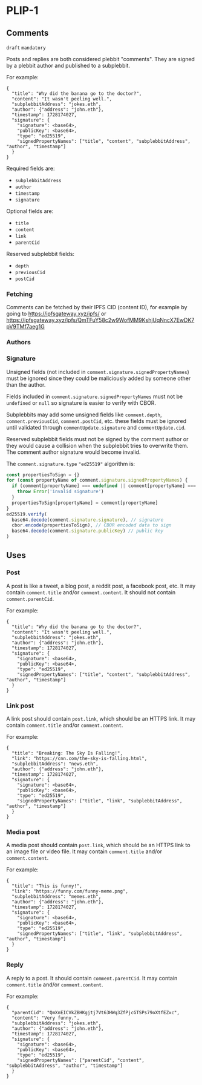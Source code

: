 PLIP-1
======

Comments
--------

`draft` `mandatory`

Posts and replies are both considered plebbit "comments". They are signed by a plebbit author and published to a subplebbit.

For example:

```jsonc
{
  "title": "Why did the banana go to the doctor?",
  "content": "It wasn't peeling well.",
  "subplebbitAddress": "jokes.eth",
  "author": {"address": "john.eth"},
  "timestamp": 1728174027,
  "signature": {
    "signature": <base64>,
    "publicKey": <base64>,
    "type": "ed25519",
    "signedPropertyNames": ["title", "content", "subplebbitAddress", "author", "timestamp"]
  }
}
```

Required fields are:

- `subplebbitAddress`
- `author`
- `timestamp`
- `signature`

Optional fields are:

- `title`
- `content`
- `link`
- `parentCid`

Reserved subplebbit fields:

- `depth`
- `previousCid`
- `postCid`

### Fetching

Comments can be fetched by their IPFS CID (content ID), for example by going to https://ipfsgateway.xyz/ipfs/<cid> or https://ipfsgateway.xyz/ipfs/QmTFuY58c2w9WofMM9KshjUqNncX7EwDK7pV9TMf7aeg1G

### Authors

### Signature

Unsigned fields (not included in `comment.signature.signedPropertyNames`) must be ignored since they could be maliciously added by someone other than the author.

Fields included in `comment.signature.signedPropertyNames` must not be `undefined` or `null` so signature is easier to verify with CBOR.

Subplebbits may add some unsigned fields like `comment.depth`, `comment.previousCid`, `comment.postCid`, etc. these fields must be ignored until validated through `commentUpdate.signature` and `commentUpdate.cid`.

Reserved subplebbit fields must not be signed by the comment author or they would cause a collision when the subplebbit tries to overwrite them. The comment author signature would become invalid.

The `comment.signature.type` `"ed25519"` algorithm is:

```js
const propertiesToSign = {}
for (const propertyName of comment.signature.signedPropertyNames) {
  if (comment[propertyName] === undefined || comment[propertyName] === null) {
    throw Error('invalid signature')
  }
  propertiesToSign[propertyName] = comment[propertyName]
}
ed25519.verify(
  base64.decode(comment.signature.signature), // signature
  cbor.encode(propertiesToSign), // CBOR encoded data to sign
  base64.decode(comment.signature.publicKey) // public key
)
```

## Uses

### Post

A post is like a tweet, a blog post, a reddit post, a facebook post, etc. It may contain `comment.title` and/or `comment.content`. It should not contain `comment.parentCid`.

For example:

```jsonc
{
  "title": "Why did the banana go to the doctor?",
  "content": "It wasn't peeling well.",
  "subplebbitAddress": "jokes.eth",
  "author": {"address": "john.eth"},
  "timestamp": 1728174027,
  "signature": {
    "signature": <base64>,
    "publicKey": <base64>,
    "type": "ed25519",
    "signedPropertyNames": ["title", "content", "subplebbitAddress", "author", "timestamp"]
  }
}
```

### Link post

A link post should contain `post.link`, which should be an HTTPS link. It may contain `comment.title` and/or `comment.content`.

For example:

```jsonc
{
  "title": "Breaking: The Sky Is Falling!",
  "link": "https://cnn.com/the-sky-is-falling.html",
  "subplebbitAddress": "news.eth",
  "author": {"address": "john.eth"},
  "timestamp": 1728174027,
  "signature": {
    "signature": <base64>,
    "publicKey": <base64>,
    "type": "ed25519",
    "signedPropertyNames": ["title", "link", "subplebbitAddress", "author", "timestamp"]
  }
}
```

### Media post

A media post should contain `post.link`, which should be an HTTPS link to an image file or video file. It may contain `comment.title` and/or `comment.content`.

For example:

```jsonc
{
  "title": "This is funny!",
  "link": "https://funny.com/funny-meme.png",
  "subplebbitAddress": "memes.eth",
  "author": {"address": "john.eth"},
  "timestamp": 1728174027,
  "signature": {
    "signature": <base64>,
    "publicKey": <base64>,
    "type": "ed25519",
    "signedPropertyNames": ["title", "link", "subplebbitAddress", "author", "timestamp"]
  }
}
```

### Reply

A reply to a post. It should contain `comment.parentCid`. It may contain `comment.title` and/or `comment.content`. 

For example:

```jsonc
{
  "parentCid": "QmXnEICVkZBHKgjtj7Vt63HWq3ZfPjcGTSPs79oXtfEZxc",
  "content": "Very funny.",
  "subplebbitAddress": "jokes.eth",
  "author": {"address": "john.eth"},
  "timestamp": 1728174027,
  "signature": {
    "signature": <base64>,
    "publicKey": <base64>,
    "type": "ed25519",
    "signedPropertyNames": ["parentCid", "content", "subplebbitAddress", "author", "timestamp"]
  }
}
```
